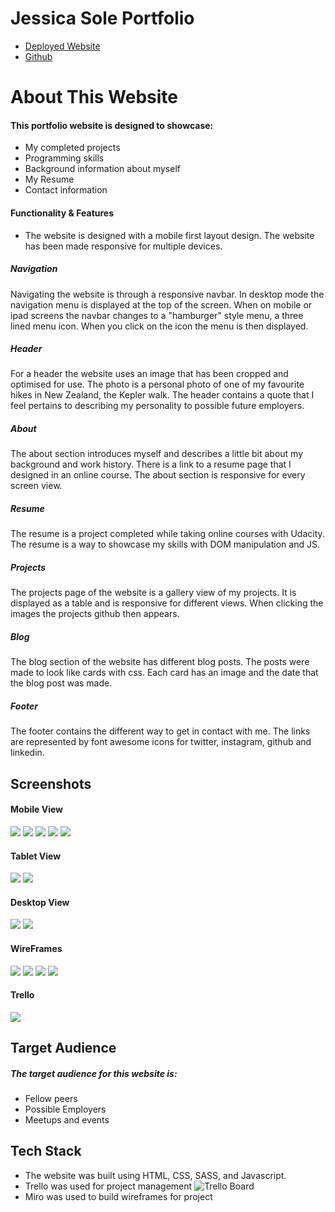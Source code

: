 # Jessica Sole Portfolio

-  [Deployed Website](https://jese310s.github.io/)
- [Github]([https://github.com/Jese310S/Jese310S.github.io](https://github.com/Jese310S/Jese310S.github.io))

# About This Website

#### This portfolio website is designed to showcase:
- My completed projects 
- Programming skills 
- Background information about myself
- My Resume
- Contact information

#### Functionality & Features

- The website is designed with a mobile first layout design.  The website has been made responsive for multiple devices.


##### Navigation

Navigating the website is through a responsive navbar.  In desktop mode the navigation menu is displayed at the top of the screen.  When on mobile or ipad screens the navbar changes to a "hamburger" style menu, a three lined menu icon.  When you click on the icon the menu is then displayed.

##### Header
For a header the website uses an image that has been cropped and optimised for use.  The photo is a personal photo of one of my favourite hikes in New Zealand, the Kepler walk.  The header contains a quote that I feel pertains to describing my personality to possible future employers.

##### About
The about section introduces myself and describes a little bit about my background and work history.  There is a link to a resume page that I designed in an online course.  The about section is responsive for every screen view.

##### Resume
The resume is a project completed while taking online courses with Udacity.  The resume is a way to showcase my skills with DOM manipulation and JS.

##### Projects
The projects page of the website is a gallery view of my projects.  It is displayed as a table and is responsive for different views.  When clicking the images the projects github then appears.

##### Blog
The blog section of the website has different blog posts.  The posts were made to look like cards with css.  Each card has an image and the date that the blog post was made.

##### Footer
The footer contains the different way to get in contact with me.  The links are represented by font awesome icons for twitter, instagram, github and linkedin.


## Screenshots

#### Mobile View
![](images/mobile_view1.png)
![](images/mobile_view2.png)
![](images/mobile_view3.png)
![](images/mobile_view4.png)
![](images/mobile_view5.png)

#### Tablet View
![](images/tablet_view1.png)
![](images/tablet_view2.png)

#### Desktop View
![](images/desktop1.png)
![](images/desktop2.png)

#### WireFrames
![](images/wireframe/About_me.jpg)
![](images/wireframe/blog_wireframe.jpg)
![](images/wireframe/home.jpg)
![](images/wireframe/project.jpg)


#### Trello
![](images/trello_1.png)






## Target Audience

##### The target audience for this website is:
- Fellow peers
- Possible Employers
- Meetups and events

## Tech Stack

- The website was built using HTML, CSS, SASS, and Javascript.
- Trello was used for project management ![Trello Board](https://trello.com/b/u8BghrQx/portfoliosite)
- Miro was used to build wireframes for project


